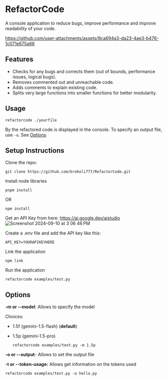 # RefactorCode
A console application to reduce bugs, improve performance and improve readability of your code.

https://github.com/user-attachments/assets/9ca694a3-da23-4ae3-b476-1c071e675a66

## Features
- Checks for any bugs and corrects them (out of bounds, performance issues, logical bugs).
- Removes commented out and unreachable code.
- Adds comments to explain existing code.
- Splits very large functions into smaller functions for better modularity.

## Usage

```
refactorcode ./yourfile
```
By the refactored code is displayed in the console. To specify an output file, use `-o`. See [Options](#options)

## Setup Instructions

Clone the repo:
```
git clone https://github.com/brokoli777/RefactorCode.git
```

Install node libraries
```
pnpm install
```
OR
```
npm install
```
Get an API Key from here: https://ai.google.dev/aistudio 
![Screenshot 2024-09-10 at 3 06 46 PM](https://github.com/user-attachments/assets/958f2257-f16e-4254-ac59-d5342be36b43)

Create a .env file and add the API key like this:
```
API_KEY=YOURAPIKEYHERE
```

Link the application
```
npm link
```

Run the application
```
refactorcode examples/test.py
```

## Options

**-m or --model**: Allows to specify the model

Choices: 
- 1.5f (gemini-1.5-flash) (**default**)
- 1.5p (gemini-1.5-pro)

  ```
  refactorcode examples/test.py -m 1.5p
  ```

**-o or --output**- Allows to set the output file 

**-t or --token-usage:** Allows get information on the tokens used

```
refactorcode examples/test.py -o hello.py
```










